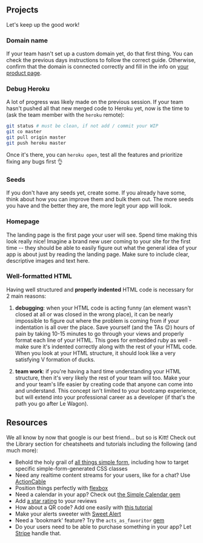 ## Projects

Let's keep up the good work!

### Domain name

If your team hasn't set up a custom domain yet, do that first thing. You can check the previous days instructions to follow the correct guide. Otherwise, confirm that the domain is connected correctly and fill in the info on [your product page](https://kitt.lewagon.com/camps/<user.batch_slug>/products).

### Debug Heroku

A lot of progress was likely made on the previous session. If your team hasn't pushed all that new merged code to Heroku yet, now is the time to (ask the team member with the `heroku` remote):
```zsh
git status # must be clean, if not add / commit your WIP
git co master
git pull origin master
git push heroku master
```

Once it's there, you can `heroku open`, test all the features and prioritize fixing any bugs first 👌

### Seeds

If you don't have any seeds yet, create some. If you already have some, think about how you can improve them and bulk them out. The more seeds you have and the better they are, the more legit your app will look.

### Homepage

The landing page is the first page your user will see. Spend time making this look really nice! Imagine a brand new user coming to your site for the first time -- they should be able to easily figure out what the general idea of your app is about just by reading the landing page. Make sure to include clear, descriptive images and text here.

### Well-formatted HTML

Having well structured and **properly indented** HTML code is necessary for 2 main reasons:
1. **debugging**: when your HTML code is acting funny (an element wasn't closed at all or was closed in the wrong place), it can be nearly impossible to figure out where the problem is coming from if your indentation is all over the place. Save yourself (and the TAs 😉) hours of pain by taking 10-15 minutes to go through your views and properly format each line of your HTML.
This goes for embedded ruby as well - make sure it's indented correctly along with the rest of your HTML code.
When you look at your HTML structure, it should look like a very satisfying V formation of ducks.

2. **team work**: if you're having a hard time understanding your HTML structure, then it's very likely the rest of your team will too. Make your and your team's life easier by creating code that anyone can come into and understand. This concept isn't limited to your bootcamp experience, but will extend into your professional career as a developer (if that's the path you go after Le Wagon).



## Resources
We all know by now that google is our best friend... but so is Kitt! Check out the Library section for cheatsheets and tutorials including the following (and much more):
- Behold the holy grail of [all things simple form](https://kitt.lewagon.com/knowledge/cheatsheets/simple_form), including how to target specific simple-form-generated CSS classes
- Need any realtime content streams for your users, like for a chat? Use [ActionCable](https://kitt.lewagon.com/camps/<user.batch_slug>/lectures/06-Projects%2F01-Pundit)
- Position things perfectly with [flexbox](https://kitt.lewagon.com/knowledge/cheatsheets/flexbox)
- Need a calendar in your app? Check out [the Simple Calendar gem](https://kitt.lewagon.com/knowledge/tutorials/simple_calendar)
- Add [a star rating](https://kitt.lewagon.com/knowledge/tutorials/star_rating) to your reviews
- How about a QR code? Add one easily with [this tutorial](https://kitt.lewagon.com/knowledge/tutorials/qr_code)
- Make your alerts sweeter with [Sweet Alert](https://kitt.lewagon.com/knowledge/tutorials/sweetalert)
- Need a 'bookmark' feature? Try the `acts_as_favoritor` [gem](https://github.com/jonhue/acts_as_favoritor)
- Do your users need to be able to purchase something in your app? Let [Stripe](https://kitt.lewagon.com/knowledge/tutorials/stripe) handle that.
